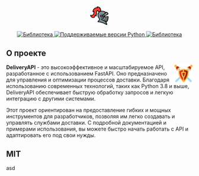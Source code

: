 <p align="center">
    <img src='assets/helmet.png' alt='Логотип' width='10%'>
</p>
<p align="center">
    <a href="https://github.com/tiangolo/fastapi/" target="_blank">
        <img src="https://img.shields.io/badge/FastAPI-tiangolo-2334D058" alt="Библиотека">
    </a>
    <a href="https://github.com/reques6e/DeliveryAPI" target="_blank">
        <img src="https://img.shields.io/badge/python-3.8|3.9|3.10|3.11-2334D058" alt="Поддерживаемые версии Python">
    </a>
    <a href="https://github.com/reques6e/DeliveryAPI/blob/main/LICENSE" target="_blank">
        <img src="https://img.shields.io/badge/LICENSE-MIT-2334D058" alt="Библиотека">
    </a>
</p>

## О проекте

<p align="center">
    <img src='assets/shield.png' alt='Shield' align="right" width="10%">
    <div align="left">
        <p>
            <b>DeliveryAPI</b> - это высокоэффективное и масштабируемое API, разработанное с использованием FastAPI. 
            Оно предназначено для управления и оптимизации процессов доставки. Благодаря использованию современных 
            технологий, таких как Python 3.8 и выше, DeliveryAPI обеспечивает быструю обработку запросов и легкую 
            интеграцию с другими системами.
        </p>
        <p>
            Этот проект ориентирован на предоставление гибких и мощных инструментов для разработчиков, 
            позволяя им легко создавать и управлять службами доставки. С подробной документацией и примерами 
            использования, вы можете быстро начать работать с API и адаптировать его под свои нужды.
        </p>
    </div>
</p>

## MIT 

asd